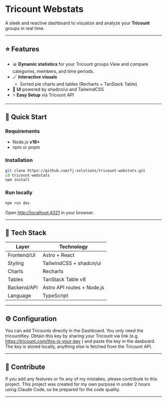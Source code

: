 # Tricount Webstats

A sleek and reactive dashboard to visualize and analyze your **Tricount** groups in real time.


---

## ⭐ Features

* 📊 **Dynamic statistics** for your Tricount groups
  View and compare categories, members, and time periods.
* 🪄 **Interactive visuals**
  * Sorted pie charts and tables (Recharts + TanStack Table)
* 🎨 **UI** powered by shadcn/ui and TailwindCSS
* ⚡ **Easy Setup** via Tricount API

---

## 🚀 Quick Start

### Requirements

* Node.js **v18+**
* npm or pnpm

### Installation

```bash
git clone https://github.com/fj-solutions/tricount-webstats.git
cd tricount-webstats
npm install
```

### Run locally

```bash
npm run dev
```

Open [http://localhost:4321](http://localhost:4321) in your browser.

---

## 🧩 Tech Stack

| Layer       | Technology                 |
| ----------- | -------------------------- |
| Frontend/UI | Astro + React              |
| Styling     | TailwindCSS + shadcn/ui    |
| Charts      | Recharts                   |
| Tables      | TanStack Table v8          |
| Backend/API | Astro API routes + Node.js |
| Language    | TypeScript                 |

---

## ⚙️ Configuration

You can add Tricounts directly in the Dashboard. You only need the tricountKey. Obtain this key by sharing your Tricount via link (e.g. https://tricount.com/this-is-your-key ) and paste the key in the dasboard. The key is stored locally, anything else is fetched from the Tricount API.

---

## 🤝 Contribute

If you add any features or fix any of my mistakes, please contribute to this project.
This project was created for my own purpose in under 2 hours using Claude Code, so be prepared for the code quality.

---
